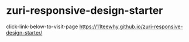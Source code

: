 # zuri-responsive-design-starter
click-link-below-to-visit-page
https://11teewhy.github.io/zuri-responsive-design-starter/
